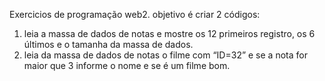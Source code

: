 Exercicios de programação web2. 
objetivo é criar 2 códigos: 
01) leia a massa de dados de notas e mostre os 12 primeiros registro, os 6 últimos  e o tamanha da massa de dados. 
02) leia da massa de dados de notas o filme com “ID=32” e se a nota for maior que 3 informe o nome e se é um filme bom.
